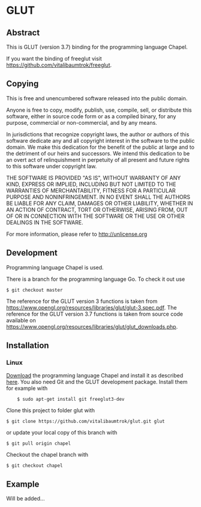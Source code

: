 # GLUT

## Abstract
This is GLUT (version 3.7) binding for the programming language Chapel.

If you want the binding of freeglut visit <https://github.com/vitalibaumtrok/freeglut>.

## Copying
This is free and unencumbered software released into the public domain.

Anyone is free to copy, modify, publish, use, compile, sell, or
distribute this software, either in source code form or as a compiled
binary, for any purpose, commercial or non-commercial, and by any
means.

In jurisdictions that recognize copyright laws, the author or authors
of this software dedicate any and all copyright interest in the
software to the public domain. We make this dedication for the benefit
of the public at large and to the detriment of our heirs and
successors. We intend this dedication to be an overt act of
relinquishment in perpetuity of all present and future rights to this
software under copyright law.

THE SOFTWARE IS PROVIDED "AS IS", WITHOUT WARRANTY OF ANY KIND,
EXPRESS OR IMPLIED, INCLUDING BUT NOT LIMITED TO THE WARRANTIES OF
MERCHANTABILITY, FITNESS FOR A PARTICULAR PURPOSE AND NONINFRINGEMENT.
IN NO EVENT SHALL THE AUTHORS BE LIABLE FOR ANY CLAIM, DAMAGES OR
OTHER LIABILITY, WHETHER IN AN ACTION OF CONTRACT, TORT OR OTHERWISE,
ARISING FROM, OUT OF OR IN CONNECTION WITH THE SOFTWARE OR THE USE OR
OTHER DEALINGS IN THE SOFTWARE.

For more information, please refer to <http://unlicense.org>

## Development
Programming language Chapel is used.

There is a branch for the programming language Go. To check it out use

	$ git checkout master

The reference for the GLUT version 3 functions is taken from <https://www.opengl.org/resources/libraries/glut/glut-3.spec.pdf>. The reference for the GLUT version 3.7 functions is taken from source code available on <https://www.opengl.org/resources/libraries/glut/glut_downloads.php>.

## Installation

### Linux
[Download](http://chapel.cray.com/download.html) the programming language Chapel and install it as described [here](http://chapel.cray.com/docs/1.12/usingchapel/README.html). You also need Git and the GLUT development package. Install them for example with

        $ sudo apt-get install git freeglut3-dev

Clone this project to folder glut with

	$ git clone https://github.com/vitalibaumtrok/glut.git glut

or update your local copy of this branch with

	$ git pull origin chapel

Checkout the chapel branch with

	$ git checkout chapel

## Example

Will be added...
